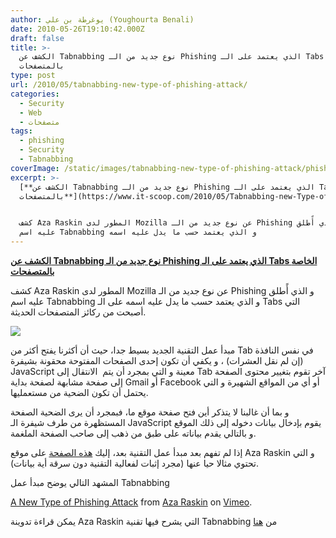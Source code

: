 ```yaml
---
author: يوغرطة بن علي (Youghourta Benali)
date: 2010-05-26T19:10:42.000Z
draft: false
title: >-
  الكشف عن Tabnabbing نوع جديد من الـ Phishing الذي يعتمد على الـ Tabs الخاصة
  بالمتصفحات
type: post
url: /2010/05/tabnabbing-new-type-of-phishing-attack/
categories:
  - Security
  - Web
  - متصفحات
tags:
  - phishing
  - Security
  - Tabnabbing
coverImage: /static/images/tabnabbing-new-type-of-phishing-attack/phishing.jpg
excerpt: >-
  [**الكشف عن Tabnabbing نوع جديد من الـ Phishing الذي يعتمد على الـ Tabs الخاصة
  بالمتصفحات**](https://www.it-scoop.com/2010/05/Tabnabbing-new-Type-of-Phishing-Attack)


  كشف Aza Raskin المطور لدى Mozilla عن نوع جديد من الـ Phishing و الذي أًطلق
  عليه اسم Tabnabbing و الذي يعتمد حسب ما يدل عليه اسمه
---
```

[**الكشف عن Tabnabbing نوع جديد من الـ Phishing الذي يعتمد على الـ Tabs الخاصة بالمتصفحات**](https://www.it-scoop.com/2010/05/Tabnabbing-new-Type-of-Phishing-Attack)

كشف Aza Raskin المطور لدى Mozilla عن نوع جديد من الـ Phishing و الذي أًطلق عليه اسم Tabnabbing و الذي يعتمد حسب ما يدل عليه اسمه على الـ Tabs التي أصبحت من ركائز المتصفحات الحديثة.

![](/static/images/tabnabbing-new-type-of-phishing-attack/phishing.jpg)

مبدأ عمل التقنية الجديد بسيط جدا، حيث أن أكثرنا يفتح أكثر من Tab في نفس النافذة (إن لم نقل العشرات) ، و يكفي أن تكون إحدى الصفحات المفتوحة محقونة بشيفرة JavaScript معينة و التي بمجرد أن يتم  الانتقال إلى Tab آخر تقوم بتغيير محتوى الصفحة إلى صفحة مشابهة لصفحة بداية Gmail أو Facebook أو أي من المواقع الشهيرة و التي يحتمل أن تكون الضحية من مستعمليها.

و بما أن غالبنا لا يتذكر أين فتح صفحة موقع ما، فبمجرد أن يرى الضحية الصفحة المستظهرة من طرف شيفرة الـ JavaScript يقوم بإدخال بيانات دخوله إلى ذلك الموقع و بالتالي يقدم بياناته على طبق من ذهب إلى صاحب الصفحة الملغمة.

إذا لم تفهم بعد مبدأ عمل التقنية بعد، إليك [هذه الصفحة](http://www.azarask.in/blog/post/a-new-type-of-phishing-attack/) على موقع Aza Raskin و التي تحتوي مثالا حيا عنها (مجرد إثبات لفعالية التقنية دون سرقة أية بيانات).

المشهد التالي يوضح مبدأ عمل Tabnabbing

[A New Type of Phishing Attack](http://vimeo.com/12003099) from [Aza Raskin](http://vimeo.com/user532161) on [Vimeo](http://vimeo.com).

يمكن قراءة تدوينة Aza Raskin التي يشرح فيها تقنية Tabnabbing من [هنا](http://www.azarask.in/blog/post/a-new-type-of-phishing-attack/)
